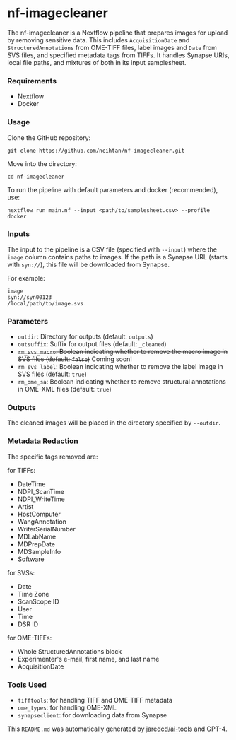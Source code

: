 # nf-imagecleaner

The nf-imagecleaner is a Nextflow pipeline that prepares images for upload by removing sensitive data. This includes `AcquisitionDate` and `StructuredAnnotations` from OME-TIFF files, label images and `Date` from SVS files, and specified metadata tags from TIFFs. It handles Synapse URIs, local file paths, and mixtures of both in its input samplesheet.

### Requirements

- Nextflow
- Docker

### Usage

Clone the GitHub repository:

```
git clone https://github.com/ncihtan/nf-imagecleaner.git
```

Move into the directory:

```
cd nf-imagecleaner
```

To run the pipeline with default parameters and docker (recommended), use:

```
nextflow run main.nf --input <path/to/samplesheet.csv> --profile docker
```

### Inputs

The input to the pipeline is a CSV file (specified with `--input`) where the `image` column contains paths to images. If the path is a Synapse URL (starts with `syn://`), this file will be downloaded from Synapse.

For example:

```
image
syn://syn00123
/local/path/to/image.svs
```

### Parameters

- `outdir`: Directory for outputs (default: `outputs`)
- `outsuffix`: Suffix for output files (default: `_cleaned`)
- ~~`rm_svs_macro`: Boolean indicating whether to remove the macro image in SVS files (default: `false`)~~ Coming soon!
- `rm_svs_label`: Boolean indicating whether to remove the label image in SVS files (default: `true`)
- `rm_ome_sa`: Boolean indicating whether to remove structural annotations in OME-XML files (default: `true`)

### Outputs

The cleaned images will be placed in the directory specified by `--outdir`.

### Metadata Redaction

The specific tags removed are:

for TIFFs:

- DateTime
- NDPI_ScanTime
- NDPI_WriteTime
- Artist
- HostComputer
- WangAnnotation
- WriterSerialNumber
- MDLabName
- MDPrepDate
- MDSampleInfo
- Software

for SVSs:

- Date
- Time Zone
- ScanScope ID
- User
- Time
- DSR ID

for OME-TIFFs:

- Whole StructuredAnnotations block
- Experimenter's e-mail, first name, and last name
- AcquisitionDate

### Tools Used

- `tifftools`: for handling TIFF and OME-TIFF metadata
- `ome_types`: for handling OME-XML
- `synapseclient`: for downloading data from Synapse

This `README.md` was automatically generated by [jaredcd/ai-tools](https://github.com/jaredcd/ai-tools) and GPT-4.

